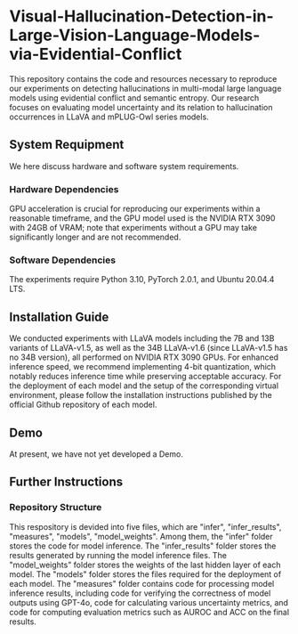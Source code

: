 # Visual-Hallucination-Detection-in-Large-Vision-Language-Models-via-Evidential-Conflict
This repository contains the code and resources necessary to reproduce our experiments on detecting hallucinations in multi-modal large language models using evidential conflict and semantic entropy. Our research focuses on evaluating model uncertainty and its relation to hallucination occurrences in LLaVA and mPLUG-Owl series models.

## System Requipment
We here discuss hardware and software system requirements.

### Hardware Dependencies
GPU acceleration is crucial for reproducing our experiments within a reasonable timeframe, and the GPU model used is the NVIDIA RTX 3090 with 24GB of VRAM; note that experiments without a GPU may take significantly longer and are not recommended.

### Software Dependencies
The experiments require Python 3.10, PyTorch 2.0.1, and Ubuntu 20.04.4 LTS.

## Installation Guide
We conducted experiments with LLaVA models including the 7B and 13B variants of LLaVA-v1.5, as well as the 34B LLaVA-v1.6 (since LLaVA-v1.5 has no 34B version), all performed on NVIDIA RTX 3090 GPUs. For enhanced inference speed, we recommend implementing 4-bit quantization, which notably reduces inference time while preserving acceptable accuracy.
For the deployment of each model and the setup of the corresponding virtual environment, please follow the installation instructions published by the official Github repository of each model.

## Demo
At present, we have not yet developed a Demo.

## Further Instructions

### Repository Structure
This respository is devided into five files, which are "infer", "infer_results", "measures", "models", "model_weights".
Among them, the "infer" folder stores the code for model inference. 
The "infer_results" folder stores the results generated by running the model inference files.
The "model_weights" folder stores the weights of the last hidden layer of each model.
The "models" folder stores the files required for the deployment of each model.
The "measures" folder contains code for processing model inference results, including code for verifying the correctness of model outputs using GPT-4o, code for calculating various uncertainty metrics, and code for computing evaluation metrics such as AUROC and ACC on the final results.
